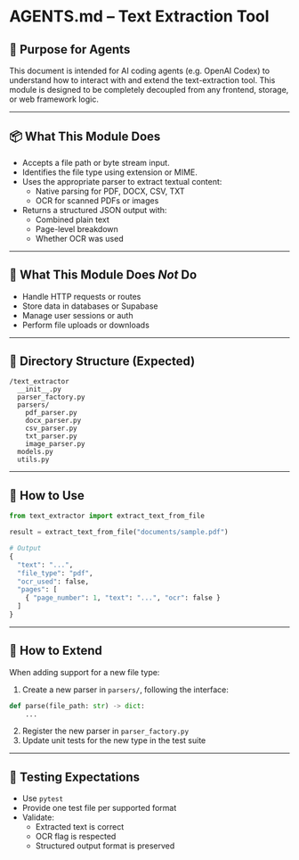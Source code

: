# AGENTS.md – Text Extraction Tool

## 🧠 Purpose for Agents

This document is intended for AI coding agents (e.g. OpenAI Codex) to understand how to interact with and extend the text-extraction tool. This module is designed to be completely decoupled from any frontend, storage, or web framework logic.

---

## 📦 What This Module Does

- Accepts a file path or byte stream input.
- Identifies the file type using extension or MIME.
- Uses the appropriate parser to extract textual content:
  - Native parsing for PDF, DOCX, CSV, TXT
  - OCR for scanned PDFs or images
- Returns a structured JSON output with:
  - Combined plain text
  - Page-level breakdown
  - Whether OCR was used

---

## 🚫 What This Module Does *Not* Do

- Handle HTTP requests or routes
- Store data in databases or Supabase
- Manage user sessions or auth
- Perform file uploads or downloads

---

## 📂 Directory Structure (Expected)

```
/text_extractor
  __init__.py
  parser_factory.py
  parsers/
    pdf_parser.py
    docx_parser.py
    csv_parser.py
    txt_parser.py
    image_parser.py
  models.py
  utils.py
```

---

## 🧰 How to Use

```python
from text_extractor import extract_text_from_file

result = extract_text_from_file("documents/sample.pdf")

# Output
{
  "text": "...",
  "file_type": "pdf",
  "ocr_used": false,
  "pages": [
    { "page_number": 1, "text": "...", "ocr": false }
  ]
}
```

---

## 🧩 How to Extend

When adding support for a new file type:

1. Create a new parser in `parsers/`, following the interface:
```python
def parse(file_path: str) -> dict:
    ...
```
2. Register the new parser in `parser_factory.py`
3. Update unit tests for the new type in the test suite

---

## 🧪 Testing Expectations

- Use `pytest`
- Provide one test file per supported format
- Validate:
  - Extracted text is correct
  - OCR flag is respected
  - Structured output format is preserved
